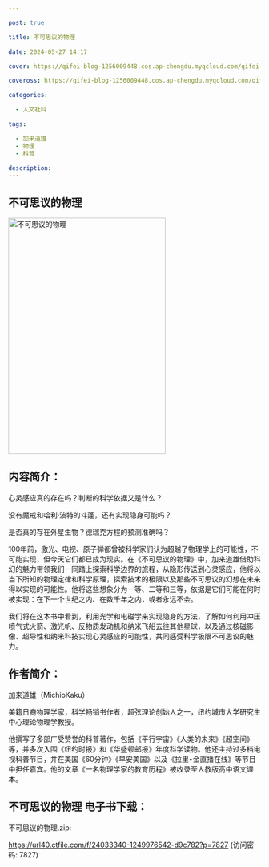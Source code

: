 ```yaml
---

post: true

title: 不可思议的物理

date: 2024-05-27 14:17

cover: https://qifei-blog-1256009448.cos.ap-chengdu.myqcloud.com/qifei-blog/6614b32368eb935713986e34.jpg

coveross: https://qifei-blog-1256009448.cos.ap-chengdu.myqcloud.com/qifei-blog/6614b32368eb935713986e34.jpg

categories:

  - 人文社科

tags:

  - 加来道雄
  - 物理
  - 科普

description:
---
```


## 不可思议的物理
<img alt="不可思议的物理 " class="aligncenter loaded" data-was-processed="true" decoding="async" fetchpriority="high" height="471" src="https://qifei-blog-1256009448.cos.ap-chengdu.myqcloud.com/qifei-blog/6614b32368eb935713986e34.jpg " style="cursor: zoom-in;" width="314"/>

## 内容简介：

心灵感应真的存在吗？判断的科学依据又是什么？

没有魔戒和哈利·波特的斗蓬，还有实现隐身可能吗？

是否真的存在外星生物？德瑞克方程的预测准确吗？

100年前，激光、电视、原子弹都曾被科学家们认为超越了物理学上的可能性，不可能实现，但今天它们都已成为现实。在《不可思议的物理》中，加来道雄借助科幻的魅力带领我们一同踏上探索科学边界的旅程，从隐形传送到心灵感应，他将以当下所知的物理定律和科学原理，探索技术的极限以及那些不可思议的幻想在未来得以实现的可能性。他将这些想象分为一等、二等和三等，依据是它们可能在何时被实现：在下一个世纪之内、在数千年之内，或者永远不会。

我们将在这本书中看到，利用光学和电磁学来实现隐身的方法，了解如何利用冲压喷气式火箭、激光帆、反物质发动机和纳米飞船去往其他星球，以及通过核磁影像、超导性和纳米科技实现心灵感应的可能性，共同感受科学极限不可思议的魅力。

## 作者简介：

加来道雄（MichioKaku）

美籍日裔物理学家，科学畅销书作者，超弦理论创始人之一，纽约城市大学研究生中心理论物理学教授。

他撰写了多部广受赞誉的科普著作，包括《平行宇宙》《人类的未来》《超空间》等，并多次入围《纽约时报》和《华盛顿邮报》年度科学读物。他还主持过多档电视科普节目，并在美国《60分钟》《早安美国》以及《拉里•金直播在线》等节目中担任嘉宾。他的文章《一名物理学家的教育历程》被收录至人教版高中语文课本。

## 不可思议的物理 电子书下载：
不可思议的物理.zip: 

https://url40.ctfile.com/f/24033340-1249976542-d9c782?p=7827 (访问密码: 7827)
